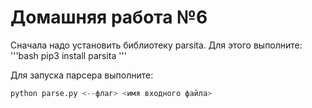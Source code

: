 # Домашняя работа №6

Сначала надо установить библиотеку parsita. Для этого выполните:
'''bash
pip3 install parsita
'''

Для запуска парсера выполните:
```python 
python parse.py <--флаг> <имя входного файла>
```

